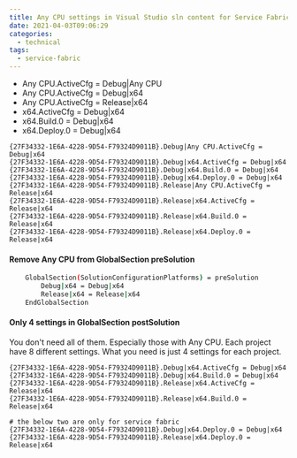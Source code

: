 ```yaml
---
title: Any CPU settings in Visual Studio sln content for Service Fabric service
date: 2021-04-03T09:06:29
categories:
  - technical
tags:
  - service-fabric
---
```



* Any CPU.ActiveCfg = Debug\|Any CPU
* Any CPU.ActiveCfg = Debug\|x64
* Any CPU.ActiveCfg = Release\|x64
* x64.ActiveCfg = Debug\|x64
* x64.Build.0 = Debug\|x64
* x64.Deploy.0 = Debug\|x64

```text
{27F34332-1E6A-4228-9D54-F79324D9011B}.Debug|Any CPU.ActiveCfg = Debug|x64
{27F34332-1E6A-4228-9D54-F79324D9011B}.Debug|x64.ActiveCfg = Debug|x64
{27F34332-1E6A-4228-9D54-F79324D9011B}.Debug|x64.Build.0 = Debug|x64
{27F34332-1E6A-4228-9D54-F79324D9011B}.Debug|x64.Deploy.0 = Debug|x64
{27F34332-1E6A-4228-9D54-F79324D9011B}.Release|Any CPU.ActiveCfg = Release|x64
{27F34332-1E6A-4228-9D54-F79324D9011B}.Release|x64.ActiveCfg = Release|x64
{27F34332-1E6A-4228-9D54-F79324D9011B}.Release|x64.Build.0 = Release|x64
{27F34332-1E6A-4228-9D54-F79324D9011B}.Release|x64.Deploy.0 = Release|x64
```

#### Remove Any CPU from GlobalSection preSolution

```bash
	GlobalSection(SolutionConfigurationPlatforms) = preSolution
		Debug|x64 = Debug|x64
		Release|x64 = Release|x64
	EndGlobalSection
```

#### Only 4 settings in GlobalSection postSolution

You don't need all of them. Especially those with Any CPU. Each project have 8 different settings. What you need is just 4 settings for each project. 

```text
{27F34332-1E6A-4228-9D54-F79324D9011B}.Debug|x64.ActiveCfg = Debug|x64
{27F34332-1E6A-4228-9D54-F79324D9011B}.Debug|x64.Build.0 = Debug|x64
{27F34332-1E6A-4228-9D54-F79324D9011B}.Release|x64.ActiveCfg = Release|x64
{27F34332-1E6A-4228-9D54-F79324D9011B}.Release|x64.Build.0 = Release|x64

# the below two are only for service fabric
{27F34332-1E6A-4228-9D54-F79324D9011B}.Debug|x64.Deploy.0 = Debug|x64
{27F34332-1E6A-4228-9D54-F79324D9011B}.Release|x64.Deploy.0 = Release|x64
```



